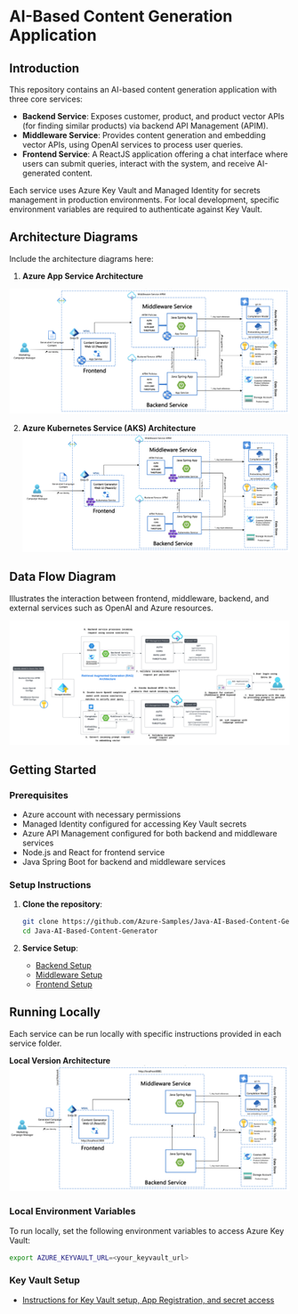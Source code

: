 # AI-Based Content Generation Application

## Introduction
This repository contains an AI-based content generation application with three core services:
- **Backend Service**: Exposes customer, product, and product vector APIs (for finding similar products) via backend API Management (APIM).
- **Middleware Service**: Provides content generation and embedding vector APIs, using OpenAI services to process user queries.
- **Frontend Service**: A ReactJS application offering a chat interface where users can submit queries, interact with the system, and receive AI-generated content.

Each service uses Azure Key Vault and Managed Identity for secrets management in production environments. For local development, specific environment variables are required to authenticate against Key Vault.

## Architecture Diagrams
Include the architecture diagrams here:
1. **Azure App Service Architecture**

![App Service Architecture](images/AppService.png)

2. **Azure Kubernetes Service (AKS) Architecture**
![AKS Architecture](images/AKS.png)

## Data Flow Diagram
Illustrates the interaction between frontend, middleware, backend, and external services such as OpenAI and Azure resources.

![Data Flow Diagram](images/DataFlow.png)

## Getting Started
### Prerequisites
- Azure account with necessary permissions
- Managed Identity configured for accessing Key Vault secrets
- Azure API Management configured for both backend and middleware services
- Node.js and React for frontend service
- Java Spring Boot for backend and middleware services

### Setup Instructions
1. **Clone the repository**:
    ```bash
    git clone https://github.com/Azure-Samples/Java-AI-Based-Content-Generator
    cd Java-AI-Based-Content-Generator
    ```

2. **Service Setup**:
   - [Backend Setup](./backend/README.md)
   - [Middleware Setup](./middleware/README.md)
   - [Frontend Setup](./frontend/README.md)

## Running Locally
Each service can be run locally with specific instructions provided in each service folder.

**Local Version Architecture**
![Local Architecture](images/Local.png)

### Local Environment Variables
To run locally, set the following environment variables to access Azure Key Vault:
```bash
export AZURE_KEYVAULT_URL=<your_keyvault_url>
```
### Key Vault Setup
* [Instructions for Key Vault setup, App Registration, and secret access](key_vault_setup.md)
